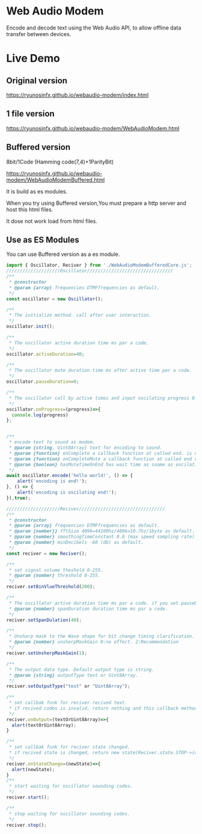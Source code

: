 # Web Audio Modem

Encode and decode text using the Web Audio API, to allow offline data transfer between devices.

# Live Demo

## Original version
https://ryunosinfx.github.io/webaudio-modem/index.html

## 1 file version
https://ryunosinfx.github.io/webaudio-modem/WebAudioModem.html

## Buffered version 
8bit/1Code (Hamming code(7,4)+1ParityBit)

https://ryunosinfx.github.io/webaudio-modem/WebAudioModemBuffered.html

It is build as es modules.

When you try using Buffered version,You must prepare a http server and host this html files.

It dose not work load from html files.

## Use as ES Modules
You can use Buffered version as a es module.


```javascript
import { Oscillator, Reciver } from './WebAudioModemBufferedCore.js';
////////////////////Oscillator////////////////////////////////
/**
 * @constructor
 * @param {array} frequencies DTMFfrequencies as default.
 */
const oscillator = new Oscillator();

/**
 * The initialize method. call after user interaction.
 */
oscillator.init();

/**
 * The oscillator active duration time ms par a code.
 */
oscillator.activeDuration=40;

/**
 * The oscillator mute duration time ms after active time par a code.
 */
oscillator.pauseDuration=0;

/**
 * The oscillator call by active times and input oscilating progress 0-1.
 */
oscillator.onProgress=(progress)=>{
  console.log(progress)
};


/**
 * encode text to sound as modem.
 * @param {string, Uint8Array} text for encoding to sound.
 * @param {function} onComplete a callback function at called end. is nullable;
 * @param {function} onCompleteMute a callback function at called end of oscilations. is nullable;
 * @param {boolean} hasMuteTimeOnEnd has wait time as saame as oscilating duration after end of oscilations. default true;
 */
await oscillator.encode('hello world!', () => {
    alert('encoding is end!');
}, () => {
    alert('encoding is oscilating end!');
}),true);

////////////////////Reciver////////////////////////////////
/**
 * @constructor
 * @param {array} frequencies DTMFfrequencies as default.
 * @param {number}} fftSize 4096=44100hz/4096=10.7hz/1byte as default.
 * @param {number} smoothingTimeConstant 0.0 (max speed sampling rate) as default.
 * @param {number} minDecibels -68 (db) as default.
 */
const reciver = new Reciver();

/**
 * set signal volume theshold 0-255. 
 * @param {number} threshold 0-255.
 */
reciver.setBinVlueThreshold(200);

/**
 * The oscillator active duration time ms par a code. if you set pauseDuration>0, then contain with the duration.
 * @param {number} spanDuration duration time ms par a code.
 */
reciver.setSpanDulation(40);

/**
 * Unsharp mask to the Wave shape for bit change timing clarification.
 * @param {number} unsherpMaskGain 0:no effect. 2:Recommendation
 */
reciver.setUnsherpMaskGain(1);

/**
 * The output data type. Default output type is string.
 * @param {string} outputType text or Uint8Array.
 */
reciver.setOutputType("text" or "Uint8Array");

/**
 * set callbak funk for reciver recived text.
 * if recived codes is invalid, return nothing and this callback method is not called.
 */
reciver.onOutput=(textOrUint8Array)=>{
  alert(textOrUint8Array);
}

/**
 * set callbak funk for reciver state changed.
 * if recived state is changed, return new state(Reciver.state.STOP->(on start)Reciver.state.WAITING->Reciver.state.RECORDING->Reciver.state.PARSING->(on stop)Reciver.state.STOP)
 */
reciver.onStateChange=(newState)=>{
  alert(newState);
}
/**
 * start waiting for oscillator sounding codes.
 */
reciver.start();

/**
 * stop waiting for oscillator sounding codes.
 */
reciver.stop();

```
